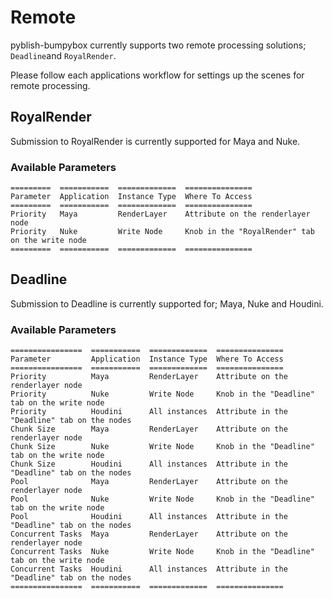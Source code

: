 # Remote

pyblish-bumpybox currently supports two remote processing solutions; ```Deadline```and ```RoyalRender```.

Please follow each applications workflow for settings up the scenes for remote processing.

## RoyalRender

Submission to RoyalRender is currently supported for Maya and Nuke.

### Available Parameters

```eval_rst
=========  ===========  =============  ===============
Parameter  Application  Instance Type  Where To Access
=========  ===========  =============  ===============
Priority   Maya         RenderLayer    Attribute on the renderlayer node
Priority   Nuke         Write Node     Knob in the "RoyalRender" tab on the write node
=========  ===========  =============  ===============
```

## Deadline

Submission to Deadline is currently supported for; Maya, Nuke and Houdini.

### Available Parameters

```eval_rst
================  ===========  =============  ===============
Parameter         Application  Instance Type  Where To Access
================  ===========  =============  ===============
Priority          Maya         RenderLayer    Attribute on the renderlayer node
Priority          Nuke         Write Node     Knob in the "Deadline" tab on the write node
Priority          Houdini      All instances  Attribute in the "Deadline" tab on the nodes
Chunk Size        Maya         RenderLayer    Attribute on the renderlayer node
Chunk Size        Nuke         Write Node     Knob in the "Deadline" tab on the write node
Chunk Size        Houdini      All instances  Attribute in the "Deadline" tab on the nodes
Pool              Maya         RenderLayer    Attribute on the renderlayer node
Pool              Nuke         Write Node     Knob in the "Deadline" tab on the write node
Pool              Houdini      All instances  Attribute in the "Deadline" tab on the nodes
Concurrent Tasks  Maya         RenderLayer    Attribute on the renderlayer node
Concurrent Tasks  Nuke         Write Node     Knob in the "Deadline" tab on the write node
Concurrent Tasks  Houdini      All instances  Attribute in the "Deadline" tab on the nodes
================  ===========  =============  ===============
```
